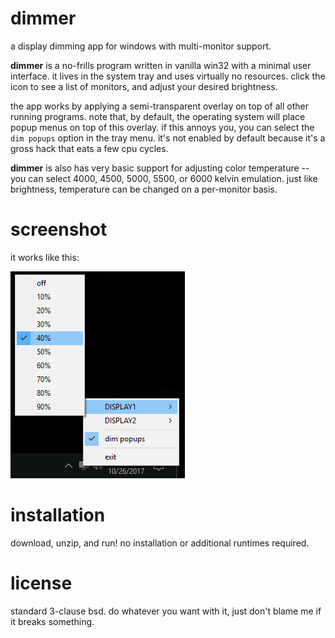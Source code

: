 # dimmer

a display dimming app for windows with multi-monitor support.

**dimmer** is a no-frills program written in vanilla win32 with a minimal user interface. it lives in the system tray and uses virtually no resources. click the icon to see a list of monitors, and adjust your desired brightness.

the app works by applying a semi-transparent overlay on top of all other running programs. note that, by default, the operating system will place popup menus on top of this overlay. if this annoys you, you can select the `dim popups` option in the tray menu. it's not enabled by default because it's a gross hack that eats a few cpu cycles.

**dimmer** is also has very basic support for adjusting color temperature -- you can select 4000, 4500, 5000, 5500, or 6000 kelvin emulation. just like brightness, temperature can be changed on a per-monitor basis. 

# screenshot

it works like this:

![dimmer screenshot](https://raw.githubusercontent.com/clangen/clangen-projects-static/master/dimmer/screenshots/screenshot.png)

# installation

download, unzip, and run! no installation or additional runtimes required.

# license

standard 3-clause bsd. do whatever you want with it, just don't blame me if it breaks something.
